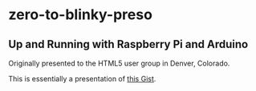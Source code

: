 # zero-to-blinky-preso

## Up and Running with Raspberry Pi and Arduino ##

Originally presented to the HTML5 user group in Denver, Colorado.

This is essentially a presentation of [this Gist](https://gist.github.com/mmunhall/d8581f61d124ad1dfe3d).
